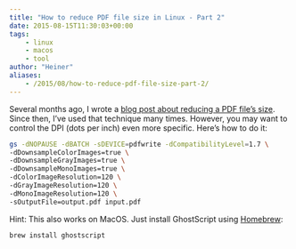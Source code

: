 ```yaml
---
title: "How to reduce PDF file size in Linux - Part 2"
date: 2015-08-15T11:30:03+00:00
tags:
    - linux
    - macos
    - tool
author: "Heiner"
aliases:
    - /2015/08/how-to-reduce-pdf-file-size-part-2/
---
```


Several months ago, I wrote a [blog post about reducing a PDF file’s size](/posts/reduce-pdf-file-size/). Since then, I’ve used that technique many times. However, you may want to control the DPI (dots per inch) even more specific. Here’s how to do it:

```bash
gs -dNOPAUSE -dBATCH -sDEVICE=pdfwrite -dCompatibilityLevel=1.7 \
-dDownsampleColorImages=true \
-dDownsampleGrayImages=true \
-dDownsampleMonoImages=true \
-dColorImageResolution=120 \
-dGrayImageResolution=120 \
-dMonoImageResolution=120 \
-sOutputFile=output.pdf input.pdf
```

Hint: This also works on MacOS. Just install GhostScript using [Homebrew](https://brew.sh/): 

```bash
brew install ghostscript
```